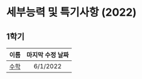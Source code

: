# 세부능력 및 특기사항 (2022)
## 1학기
|이름|마지막 수정 날짜|
|:---:|:---:|
|[수학](./Mathematics/first/README.md)|6/1/2022|
